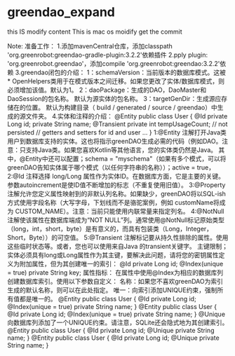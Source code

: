 # greendao_expand
this IS modify content
This is mac os moidify
get the commit

Note:
准备工作：
    1.添加mavenCentral仓库，添加classpath 'org.greenrobot:greendao-gradle-plugin:3.2.2'依赖插件
    2.pply plugin: 'org.greenrobot.greendao'，添加compile 'org.greenrobot:greendao:3.2.2'依赖
    3.greendao闭包的介绍：
        1：schemaVersion：当前版本的数据库模式。这被 * OpenHelpers类用于在模式版本之间迁移。如果您更改了实体/数据库模式，则必须增加该值。默认为1。
        2：daoPackage：生成的DAO，DaoMaster和DaoSession的包名称。 默认为源实体的包名称。
        3：targetGenDir：生成源应存储在的位置。 默认为构建目录（ build / generated / source / greendao）中生成的源文件夹。
    4.实体和注释的介绍：
        @Entity
        public class User {
            @Id
            private Long id;
            private String name;
            @Transient
            private int tempUsageCount; // not persisted
           // getters and setters for id and user ...
        }
        1:@Entity 注解打开Java类 用户到数据库支持的实体。这也将指示greenDAO生成必需的代码（例如DAO。注意：只支持Java类。如果您喜欢Kotlin等其他语言，您的实体类仍然是Java。
            其中，@Entity中还可以配置；schema = "myschema"（如果有多个模式，可以将greenDAO告知实体属于哪个模式（以任何字符串的名称））；active = true，
        2:@Id 注释选择 long/Long 属性作为实体ID。在数据库方面，它是主要的关键。参数autoincrement是使ID值不断增加的标志（不重复使用旧值）。
        3:@Property 注解允许您定义属性映射到的非默认列名称。如果缺少，greenDAO将以SQL-ish方式使用字段名称（大写字母，下划线而不是骆驼案例，例如 customName将成为 CUSTOM_NAME）。注意：当前只能使用内联常量来指定列名。
        4:@NotNull 注解使该属性在数据库端成为“NOT NULL”列。通常使用@NotNull标记原始类型（long，int，short，byte）是有意义的，而具有包装类（Long，Integer，Short，Byte））的可空值。
        5:@Transient 注解标记要从持久性排除的属性。使用这些临时状态等。或者，您也可以使用来自Java 的transient关键字。
        主键限制；
            实体必须具有long或Long属性作为其主键，要解决此问题，请将您的密钥属性定义为附加属性，但为其创建唯一的索引：
            @Id
            private Long id;
            @Index(unique = true)
            private String key;
        属性指标：
            在属性中使用@Index为相应的数据库列创建数据库索引。使用以下参数自定义：
            名称：如果您不喜欢greenDAO为索引生成的默认名称，则可以在此处指定。
            唯一：向索引添加UNIQUE约束，强制所有值都是唯一的。
            @Entity
            public class User {
                @Id private Long id;
                @Index(unique = true)
                private String name;
            }
            @Entity
            public class User {
                @Id private Long id;
                @Index(unique = true)
                private String name;
            }
            @Unique向数据库列添加了一个UNIQUE约束。请注意，SQLite还会隐式地为其创建索引。
            @Entity
            public class User {
                @Id private Long id;
                @Unique private String name;
            }
            @Entity
            public class User {
                @Id private Long id;
                @Unique private String name;
            }
